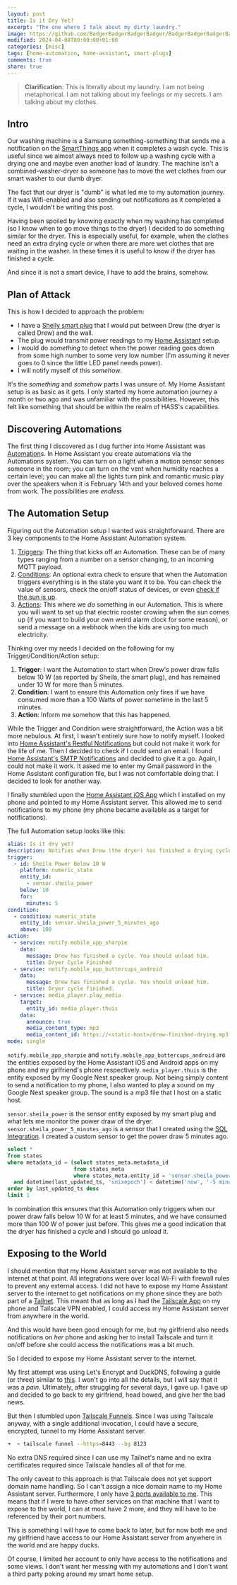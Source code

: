 ```yaml
---
layout: post
title: Is it Dry Yet?
excerpt: "The one where I talk about my dirty laundry."
image: https://github.com/BadgerBadgerBadgerBadger/BadgerBadgerBadgerBadger.github.io/assets/5138570/61210f38-0a3a-40cd-854e-d38d7f6e685e
modified: 2024-04-08T00:00:00+01:00
categories: [misc]
tags: [home-automation, home-assistant, smart-plugs]
comments: true
share: true
---
```


> **Clarification**: This is literally about my laundry. I am not being metaphorical. I am not talking about my feelings or my secrets. I am talking about my clothes.  

## Intro

Our washing machine is a Samsung something-something that sends me a notification on the [SmartThings app](https://www.samsung.com/be/smartthings/app/) when it completes a wash cycle. This is useful since we almost always need to follow up a washing cycle with a drying one and maybe even another load of laundry. The machine isn't a combined-washer-dryer so someone has to move the wet clothes from our smart washer to our dumb dryer.

The fact that our dryer is "dumb" is what led me to my automation journey. If it was Wifi-enabled and also sending out notifications as it completed a cycle, I wouldn't be writing this post. 

Having been spoiled by knowing exactly when my washing has completed (so I know when to go move things to the dryer) I decided to do something similar for the dryer. This is especially useful, for example, when the clothes need an extra drying cycle or when there are more wet clothes that are waiting in the washer. In these times it is useful to know if the dryer has finished a cycle.

And since it is not a smart device, I have to add the brains, somehow.

## Plan of Attack

This is how I decided to approach the problem:
- I have a [Shelly smart plug](https://www.shelly.com/en-be/products/shop/shelly-plus-plug-s) that I would put between Drew (the dryer is called Drew) and the wall.
- The plug would transmit power readings to my [Home Assistant](https://www.home-assistant.io/) setup.
- I would do _something_ to detect when the power reading goes down from some high number to some very low number (I'm assuming it never goes to 0 since the little LED panel needs power).
- I will notify myself of this _somehow_.

It's the _something_ and _somehow_ parts I was unsure of. My Home Assistant setup is as basic as it gets. I only started my home automation journey a month or two ago and was unfamiliar with the possibilities. However, this felt like something that should be within the realm of HASS's capabilities.

## Discovering Automations

The first thing I discovered as I dug further into Home Assistant was [Automation](https://www.home-assistant.io/docs/automation/)s. In Home Assistant you create automations via the Automations system. You can turn on a light when a motion sensor senses someone in the room; you can turn on the vent when humidity reaches a certain level; you can make all the lights turn pink and romantic music play over the speakers when it is February 14th and your beloved comes home from work. The possibilities are _endless_.

## The Automation Setup

Figuring out the Automation setup I wanted was straightforward. There are 3 key components to the Home Assistant Automation system.
1. [Triggers](https://www.home-assistant.io/docs/automation/trigger/): The thing that kicks off an Automation. These can be of many types ranging from a number on a sensor changing, to an incoming MQTT payload.
2. [Conditions](https://www.home-assistant.io/docs/automation/condition/): An optional extra check to ensure that when the Automation triggers everything is in the state you want it to be. You can check the value of sensors, check the on/off status of devices, or even [check if the sun is up](https://www.home-assistant.io/docs/scripts/conditions/#sun-condition).
3. [Actions](https://www.home-assistant.io/docs/automation/action/): This where we _do_ something in our Automation. This is where you will want to set up that electric rooster crowing when the sun comes up (if you want to build your own weird alarm clock for some reason), or send a message on a webhook when the kids are using too much electricity.

Thinking over my needs I decided on the following for my Trigger/Condition/Action setup:
1. **Trigger**: I want the Automation to start when Drew's power draw falls below 10 W (as reported by Sheila, the smart plug), and has remained under 10 W for more than 5 minutes.
2. **Condition**: I want to ensure this Automation only fires if we have consumed more than a 100 Watts of power sometime in the last 5 minutes.
3. **Action**: Inform me somehow that this has happened.

While the Trigger and Condition were straightforward, the Action was a bit more nebulous. At first, I wasn't entirely sure how to notify myself. I looked into [Home Assistant's Restful Notifications](https://www.home-assistant.io/integrations/notify.rest/) but could not make it work for the life of me. Then I decided to check if I could send an email. I found [Home Assistant's SMTP Notifications](https://www.home-assistant.io/integrations/smtp/) and decided to give it a go. Again, I could not make it work. It asked me to enter my Gmail password in the Home Assistant configuration file, but I was not comfortable doing that. I decided to look for another way.

I finally stumbled upon the [Home Assistant iOS App](https://www.home-assistant.io/integrations/ios/) which I installed on my phone and pointed to my Home Assistant server. This allowed me to send notifications to my phone (my phone became available as a target for notifications).

The full Automation setup looks like this:

```yaml
alias: Is it dry yet?
description: Notifies when Drew (the dryer) has finished a drying cycle.
trigger:
  - id: Sheila Power Below 10 W
    platform: numeric_state
    entity_id:
      - sensor.sheila_power
    below: 10
    for:
      minutes: 5
condition:
  - condition: numeric_state
    entity_id: sensor.sheila_power_5_minutes_ago
    above: 100
action:
  - service: notify.mobile_app_sharpie
    data:
      message: Drew has finished a cycle. You should unload him.
      title: Dryer Cycle Finished
  - service: notify.mobile_app_buttercups_android
    data:
      message: Drew has finished a cycle. You should unload him.
      title: Dryer cycle finished.
  - service: media_player.play_media
    target:
      entity_id: media_player.thuis
    data:
      announce: true
      media_content_type: mp3
      media_content_id: https://<static-host>/drew-finished-drying.mp3
mode: single
```

`notify.mobile_app_sharpie` and `notify.mobile_app_buttercups_android` are the entities exposed by the Home Assistant iOS and Android apps on my phone and my girlfriend's phone respectively. `media_player.thuis` is the entity exposed by my Google Nest speaker group. Not being simply content to send a notification to my phone, I also wanted to play a sound on my Google Nest speaker group. The sound is a mp3 file that I host on a static host.

`sensor.sheila_power` is the sensor entity exposed by my smart plug and what lets me monitor the power draw of the dryer. `sensor.sheila_power_5_minutes_ago` is a sensor that I created using the [SQL Integration](https://www.home-assistant.io/integrations/sql). I created a custom sensor to get the power draw 5 minutes ago.

```sql
select *
from states
where metadata_id = (select states_meta.metadata_id
                     from states_meta
                     where states_meta.entity_id = 'sensor.sheila_power')
  and datetime(last_updated_ts, 'unixepoch') < datetime('now', '-5 minutes')
order by last_updated_ts desc
limit 1
```

In combination this ensures that this Automation only triggers when our power draw falls below 10 W for at least 5 minutes, and we have consumed more than 100 W of power just before. This gives me a good indication that the dryer has finished a cycle and I should go unload it.

## Exposing to the World

I should mention that my Home Assistant server was not available to the internet at that point. All integrations were over local Wi-Fi with firewall rules to prevent any external access. I did not have to expose my Home Assistant server to the internet to get notifications on my phone since they are both part of a [Tailnet](https://tailscale.com/kb/1136/tailnet). This meant that as long as I had the [Tailscale App](https://tailscale.com/download/ios)  on my phone and Tailscale VPN enabled, I could access my Home Assistant server from anywhere in the world.

And this would have been good enough for me, but my girlfriend also needs notifications on _her_ phone and asking her to install Tailscale and turn it on/off before she could access the notifications was a bit much.

So I decided to expose my Home Assistant server to the internet.

My first attempt was using Let's Encrypt and DuckDNS, following a guide (or three) similar to [this](https://www.makeuseof.com/access-home-assistant-server-remotely-duckdns-letsencrypt/). I won't go into all the details, but I will say that it was a _pain_. Ultimately, after struggling for several days, I gave up. I gave up and decided to go back to my girlfriend, head bowed, and give her the bad news.

But then I stumbled upon [Tailscale Funnels](https://tailscale.com/kb/1223/funnel). Since I was using Tailscale anyway, with a single additional invocation, I could have a secure, encrypted, tunnel to my Home Assistant server. 
```sh
➜  ~ tailscale funnel --https=8443 --bg 8123
```
No extra DNS required since I can use my Tailnet's name and no extra certificates required since Tailscale handles all of that for me.

The only caveat to this approach is that Tailscale does not yet support domain name handling. So I can't assign a nice domain name to my Home Assistant server. Furthermore, I only have [3 ports available to me](https://tailscale.com/kb/1223/funnel#limitations). This means that if I were to have other services on that machine that I want to expose to the world, I can at most have 2 more, and they will have to be referenced by their port numbers.

This is something I will have to come back to later, but for now both me and my girlfriend have access to our Home Assistant server from anywhere in the world and are happy ducks.

Of course, I limited her account to only have access to the notifications and some views. I don't want her messing with my automations and I don't want a third party poking around my smart home setup.
